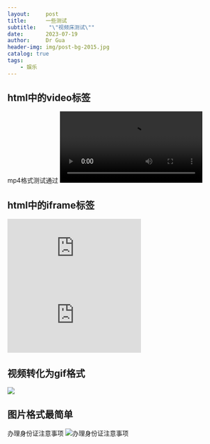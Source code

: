 ```yaml
---
layout:     post
title:      一些测试
subtitle:    "\"视频床测试\""
date:       2023-07-19
author:     Dr Gua
header-img: img/post-bg-2015.jpg
catalog: true
tags:
    - 娱乐
---
```



## html中的video标签

<!-- ​<audio id="audio" controls="" preload="none">
      <source id="mp3" src="音频地址">
</audio> -->

 mp4格式测试通过
<video height="160" width="320" id="video" controls loop>
      <source src="https://image.wgsxsm.eu.org/file/a9d5230d39d6517f58fee.mp4" type="video/mp4">
</video>

<!-- webm格式
<video id="video" controls="" preload="none" poster="封面">
      <source id="webm" src="webm格式视频" type="video/webm">
</videos>

<!-- ovg格式 -->
<!-- <video id="video" controls="" preload="none" poster="封面">
      <source id="ogv" src="ogv格式视频" type="video/ogv">
</videos> -->

## html中的iframe标签

<!-- <iframe src="//player.bilibili.com/player.html?aid=59317437&bvid=BV1Pt411G7qh&cid=103365806&page=1" scrolling="no" border="0" frameborder="no" framespacing="0" allowfullscreen="true"> </iframe> -->

<iframe
    src="https://v.miaopai.com/iframe?scid=SvyHaHOczsp7B6ftW86oqMMz62-h5ai6~Fwp8A__"
    scrolling="no" border="0" frameborder="no" framespacing="0"
    allowfullscreen="false">
</iframe>

<iframe
    src="https://streamja.com/2L9n6"
    scrolling="no" border="0" frameborder="no" framespacing="0"
    allowfullscreen="false">
</iframe>


<!-- <iframe
src="https://image.wgsxsm.eu.org/file/a9d5230d39d6517f58fee.mp4"
scrolling="no" border="0" frameborder="no" framespacing="0" allowfullscreen="true">
</iframe> -->
<!-- 相当于是子网页 -->
<!-- B站分享链接提供 -->

## 视频转化为gif格式

![](https://image.wgsxsm.eu.org/file/bdc3b15250cae26e873f1.gif)

## 图片格式最简单

办理身份证注意事项
![办理身份证注意事项](https://image.wgsxsm.eu.org/file/c128f06639f4967f28e1e.jpg)
